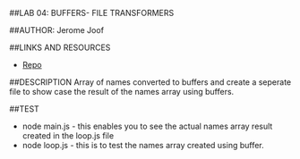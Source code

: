 ##LAB 04: BUFFERS- FILE TRANSFORMERS

##AUTHOR: Jerome Joof

##LINKS AND RESOURCES

* [Repo](https://github.com/jjblues86/401N12-Lab04.git)

##DESCRIPTION
Array of names converted to buffers and create a seperate file to show case the result of the names array using buffers.

##TEST
* node main.js - this enables you to see the actual names array result created in the loop.js file
* node loop.js - this is to test the names array created using buffer.